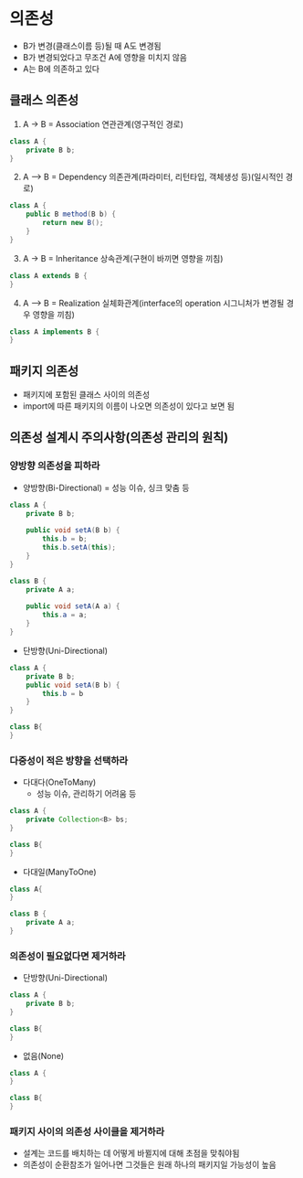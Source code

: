 # 의존성
- B가 변경(클래스이름 등)될 때 A도 변경됨
- B가 변경되었다고 무조건 A에 영향을 미치지 않음
- A는 B에 의존하고 있다

## 클래스 의존성
1. A -> B = Association 연관관계(영구적인 경로)
```java
class A {
    private B b;
}
```

2. A --> B = Dependency 의존관계(파라미터, 리턴타입, 객체생성 등)(일시적인 경로)
```java
class A {
    public B method(B b) {
        return new B();
    }
}
```

3. A -> B = Inheritance 상속관계(구현이 바끼면 영향을 끼침)
```java
class A extends B {
}
```

4. A --> B = Realization 실체화관계(interface의 operation 시그니처가 변경될 경우 영향을 끼침)
```java
class A implements B {
}
```

## 패키지 의존성
- 패키지에 포함된 클래스 사이의 의존성
- import에 따른 패키지의 이름이 나오면 의존성이 있다고 보면 됨

## 의존성 설계시 주의사항(의존성 관리의 원칙)
### 양방향 의존성을 피하라
- 양방향(Bi-Directional) = 성능 이슈, 싱크 맞춤 등
```java
class A {
    private B b;
    
    public void setA(B b) {
        this.b = b;
        this.b.setA(this);
    }
}

class B {
    private A a;
    
    public void setA(A a) {
        this.a = a;
    }
}
```

- 단방향(Uni-Directional)
```java
class A {
    private B b;
    public void setA(B b) {
        this.b = b
    }
}

class B{
}
```

### 다중성이 적은 방향을 선택하라
- 다대다(OneToMany)
    - 성능 이슈, 관리하기 어려움 등
```java
class A {
    private Collection<B> bs;
}

class B{
}
```
- 다대일(ManyToOne)
```java
class A{
}

class B {
    private A a;
}
```

### 의존성이 필요없다면 제거하라
- 단방향(Uni-Directional)
```java
class A {
    private B b;
}

class B{
}
```
- 없음(None)
```java
class A {
}

class B{
}
```

### 패키지 사이의 의존성 사이클을 제거하라
- 설계는 코드를 배치하는 데 어떻게 바뀔지에 대해 초점을 맞춰야됨
- 의존성이 순환참조가 일어나면 그것들은 원래 하나의 패키지일 가능성이 높음